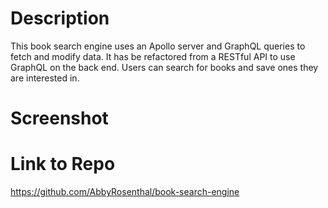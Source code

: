 # Description
This book search engine uses an Apollo server and GraphQL queries to fetch and modify data.  It has be refactored from a RESTful API to use GraphQL on the back end.  Users can search for books and save ones they are interested in. 


# Screenshot

# Link to Repo
https://github.com/AbbyRosenthal/book-search-engine 